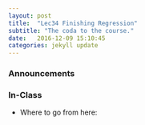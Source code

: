```yaml
---
layout: post
title:  "Lec34 Finishing Regression"
subtitle: "The coda to the course."
date:   2016-12-09 15:10:45
categories: jekyll update
---
```




### Announcements




### In-Class

* Where to go from here:
